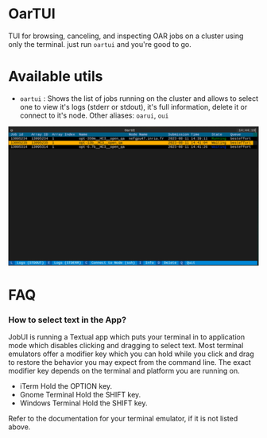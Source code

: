 # OarTUI
TUI for browsing, canceling, and inspecting OAR jobs on a cluster using only the terminal. just run `oartui` and you're good to go.

# Available utils
- `oartui` : Shows the list of jobs running on the cluster and allows to select one to view it's logs (stderr or stdout), it's full information, delete it or connect to it's node. Other aliases: `oarui`, `oui`

 <!-- show image -->
![jobui](./img/Screenshot%202023-08-11%20144426.png)

# FAQ

### How to select text in the App?
JobUI is running a Textual app which puts your terminal in to application mode which disables clicking and dragging to select text. Most terminal emulators offer a modifier key which you can hold while you click and drag to restore the behavior you may expect from the command line. The exact modifier key depends on the terminal and platform you are running on.

- iTerm Hold the OPTION key.
- Gnome Terminal Hold the SHIFT key.
- Windows Terminal Hold the SHIFT key.

Refer to the documentation for your terminal emulator, if it is not listed above.